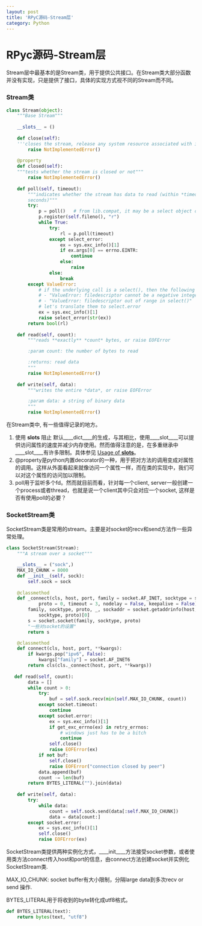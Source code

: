 ```yaml
---
layout: post
title: 'RPyC源码-Stream层'
category: Python
---
```


# RPyc源码-Stream层
Stream层中最基本的是Stream类，用于提供公共接口。在Stream类大部分函数并没有实现，只是提供了接口，具体的实现方式视不同的Stream而不同。

### Stream类
```python
class Stream(object):
	"""Base Stream"""
	
    __slots__ = ()
    
	def close(self):
	'''closes the stream, release any system resource associated with it''' 
		raise NotImplementedError()
	
	@property
    def closed(self):
    """tests whether the stream is closed or not"""
        raise NotImplementedError()
        
    def poll(self, timeout):
        """indicates whether the stream has data to read (within *timeout*
        seconds)"""
        try:
            p = poll()   # from lib.compat, it may be a select object on non-Unix platforms
            p.register(self.fileno(), "r")
            while True:
                try:
                    rl = p.poll(timeout)
                except select_error:
                    ex = sys.exc_info()[1]
                    if ex.args[0] == errno.EINTR:
                        continue
                    else:
                        raise
                else:
                    break
        except ValueError:
            # if the underlying call is a select(), then the following errors may happen:
            # - "ValueError: filedescriptor cannot be a negative integer (-1)"
            # - "ValueError: filedescriptor out of range in select()"
            # let's translate them to select.error
            ex = sys.exc_info()[1]
            raise select_error(str(ex))
        return bool(rl)
        
    def read(self, count):
        """reads **exactly** *count* bytes, or raise EOFError

        :param count: the number of bytes to read

        :returns: read data
        """
        raise NotImplementedError()
        
    def write(self, data):
        """writes the entire *data*, or raise EOFError

        :param data: a string of binary data
        """
        raise NotImplementedError()	    
```
在Stream类中, 有一些值得记录的地方。
1. 使用 ____slots____ 阻止 默认____dict____的生成，与其相比，使用____slot____可以提供访问属性的速度并减少内存使用。然而值得注意的是，在多重继承中____slot____有许多限制。具体参见 [Usage of ____slots____](http://stackoverflow.com/questions/472000/usage-of-slots)。
2. @property是python内置decorator的一种，用于把对方法的调用变成对属性的调用。这样从外面看起来就像访问一个属性一样，而在类的实现中，我们可以对这个属性的访问加以限制。
3. poll用于监听多个fd。然而就目前而看，针对每一个client, server一般创建一个process或者thread，也就是说一个client其中只会对应一个socket, 这样是否有使用poll的必要？

### SocketStream类
SocketStream类是常用的stream。主要是对socket的recv和send方法作一些异常处理。
```python
class SocketStream(Stream):
    """A stream over a socket"""

    __slots__ = ("sock",)
    MAX_IO_CHUNK = 8000
    def __init__(self, sock):
        self.sock = sock
        
    @classmethod
    def _connect(cls, host, port, family = socket.AF_INET, socktype = socket.SOCK_STREAM,
            proto = 0, timeout = 3, nodelay = False, keepalive = False):
        family, socktype, proto, _, sockaddr = socket.getaddrinfo(host, port, family,
            socktype, proto)[0]
        s = socket.socket(family, socktype, proto)
        "一些对socket的设置"
        return s

    @classmethod
    def connect(cls, host, port, **kwargs):
        if kwargs.pop("ipv6", False):
            kwargs["family"] = socket.AF_INET6
        return cls(cls._connect(host, port, **kwargs))
        
   def read(self, count):
        data = []
        while count > 0:
            try:
                buf = self.sock.recv(min(self.MAX_IO_CHUNK, count))
            except socket.timeout:
                continue
            except socket.error:
                ex = sys.exc_info()[1]
                if get_exc_errno(ex) in retry_errnos:
                    # windows just has to be a bitch
                    continue
                self.close()
                raise EOFError(ex)
            if not buf:
                self.close()
                raise EOFError("connection closed by peer")
            data.append(buf)
            count -= len(buf)
        return BYTES_LITERAL("").join(data)
        
    def write(self, data):
        try:
            while data:
                count = self.sock.send(data[:self.MAX_IO_CHUNK])
                data = data[count:]
        except socket.error:
            ex = sys.exc_info()[1]
            self.close()
            raise EOFError(ex)
```
SocketStream类提供两种实例化方式，____init____方法接受socket参数，或者使用类方法connect传入host和port的信息，由connect方法创建socket并实例化SocketStream类.

MAX_IO_CHUNK: socket buffer有大小限制，分隔large data到多次recv or send 操作.

BYTES_LITERAL用于将收到的byte转化成utf8格式。
```python
def BYTES_LITERAL(text):
    return bytes(text, "utf8")
```